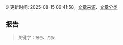 :alarm_clock: 更新时间: 2025-08-15 09:41:58。[文章来源](/README.md)、[文章分类](/TAGS.md)

## 报告


> 关键字：`报告`、`月报`



